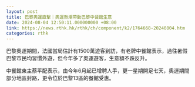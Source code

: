 ```yaml
---
layout: post
title: 巴黎奧運直擊｜奧運熱潮帶動巴黎中餐館生意
date: 2024-08-04 12:50:11.000000000 +08:00
link: https://news.rthk.hk/rthk/ch/component/k2/1764668-20240804.htm
categories: rthk
---
```


巴黎奧運期間，法國當局估計有1500萬遊客到訪，有老牌中餐館表示，過往暑假巴黎市民均習慣外遊，但今年多了奧運遊客，生意額不跌反升。

中餐館東主蔡平配表示，由今年6月起已增聘人手，更一星期開足七天，奧運期間部分地區封路，更令位於巴黎13區的餐館受惠。
